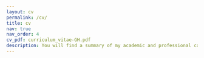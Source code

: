 ```yaml
---
layout: cv
permalink: /cv/
title: cv
nav: true
nav_order: 4
cv_pdf: curriculum_vitae-GH.pdf
description: You will find a summary of my academic and professional career in this page.<br>The complete CV is available for download by clicking the PDF button on the right.
---
```

